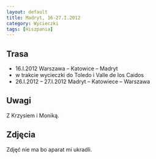 ```yaml
---
layout: default
title: Madryt, 16-27.I.2012
category: Wycieczki
tags: [Hiszpania]
---
```


Trasa
-----

* 16.I.2012 Warszawa – Katowice – Madryt
* w trakcie wycieczki do Toledo i Valle de los Caidos
* 26.I.2012 – 27.I.2012 Madryt – Katowiece – Warszawa

Uwagi
-----

Z Krzysiem i Moniką.


Zdjęcia
-------

Zdjęć nie ma bo aparat mi ukradli. 

